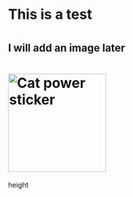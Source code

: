 # <h1> This is a test </h1>
# <h2> I will add an image later </h2>
# <img src="https://octodex.github.com/images/yaktocat.png" alt="Cat power sticker" height="200px" width="200px" />
height
